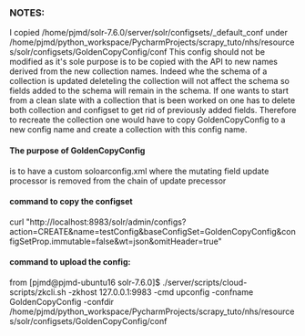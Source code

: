 ### NOTES:
I copied /home/pjmd/solr-7.6.0/server/solr/configsets/_default_conf under
/home/pjmd/python_workspace/PycharmProjects/scrapy_tuto/nhs/resources/solr/configsets/GoldenCopyConfig/conf
This config should not be modified as it's sole purpose is to be copied with the API to new names
derived from the new collection names.
Indeed whe the schema of a collection is updated deleteling the collection will not
affect the schema so fields added to the schema will remain in the schema.
If one wants to start from a clean slate with a collection that is been worked on
one has to delete both collection and configset to get rid of previously added fields. 
Therefore to recreate the collection one would have to copy GoldenCopyConfig to
 a new config name and create a collection with this config name.
#### The purpose of GoldenCopyConfig 
is to have a custom soloarconfig.xml where
 the mutating field update processor is removed from the chain of update precessor
 
#### command to copy the configset
curl "http://localhost:8983/solr/admin/configs?action=CREATE&name=testConfig&baseConfigSet=GoldenCopyConfig&configSetProp.immutable=false&wt=json&omitHeader=true"
 
#### command to upload the config:
from [pjmd@pjmd-ubuntu16 solr-7.6.0]$ 
./server/scripts/cloud-scripts/zkcli.sh -zkhost 127.0.0.1:9983 -cmd upconfig -confname GoldenCopyConfig -confdir /home/pjmd/python_workspace/PycharmProjects/scrapy_tuto/nhs/resources/solr/configsets/GoldenCopyConfig/conf